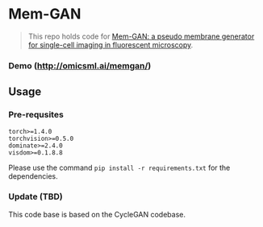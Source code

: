 # Mem-GAN
> This repo holds code for [Mem-GAN: a pseudo membrane generator for single-cell imaging in fluorescent microscopy](https:).

### Demo (http://omicsml.ai/memgan/)

## Usage

### Pre-requsites
```
torch>=1.4.0
torchvision>=0.5.0
dominate>=2.4.0
visdom>=0.1.8.8
```
Please use the command ```pip install -r requirements.txt``` for the dependencies.


### Update (TBD)
This code base is based on the CycleGAN codebase.
